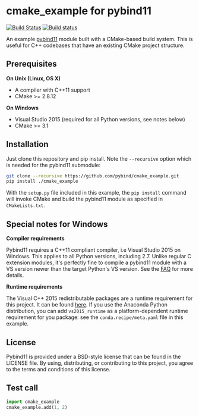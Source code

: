 # cmake_example for pybind11

[![Build Status](https://travis-ci.org/pybind/cmake_example.svg?branch=master)](https://travis-ci.org/pybind/cmake_example)
[![Build status](https://ci.appveyor.com/api/projects/status/57nnxfm4subeug43/branch/master?svg=true)](https://ci.appveyor.com/project/dean0x7d/cmake-example/branch/master)

An example [pybind11](https://github.com/pybind/pybind11) module built with a
CMake-based build system. This is useful for C++ codebases that have an existing
CMake project structure.


## Prerequisites

**On Unix (Linux, OS X)**

* A compiler with C++11 support
* CMake >= 2.8.12

**On Windows**

* Visual Studio 2015 (required for all Python versions, see notes below)
* CMake >= 3.1


## Installation

Just clone this repository and pip install. Note the `--recursive` option which is
needed for the pybind11 submodule:

```bash
git clone --recursive https://github.com/pybind/cmake_example.git
pip install ./cmake_example
```

With the `setup.py` file included in this example, the `pip install` command will
invoke CMake and build the pybind11 module as specified in `CMakeLists.txt`.


## Special notes for Windows

**Compiler requirements**

Pybind11 requires a C++11 compliant compiler, i.e Visual Studio 2015 on Windows.
This applies to all Python versions, including 2.7. Unlike regular C extension
modules, it's perfectly fine to compile a pybind11 module with a VS version newer
than the target Python's VS version. See the [FAQ] for more details.

**Runtime requirements**

The Visual C++ 2015 redistributable packages are a runtime requirement for this
project. It can be found [here][vs2015_runtime]. If you use the Anaconda Python
distribution, you can add `vs2015_runtime` as a platform-dependent runtime
requirement for you package: see the `conda.recipe/meta.yaml` file in this example.


## License

Pybind11 is provided under a BSD-style license that can be found in the LICENSE
file. By using, distributing, or contributing to this project, you agree to the
terms and conditions of this license.


## Test call

```python
import cmake_example
cmake_example.add(1, 2)
```


[FAQ]: http://pybind11.rtfd.io/en/latest/faq.html#working-with-ancient-visual-studio-2009-builds-on-windows
[vs2015_runtime]: https://www.microsoft.com/en-us/download/details.aspx?id=48145
